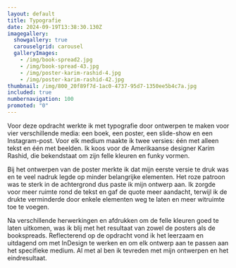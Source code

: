 ```yaml
---
layout: default
title: Typografie
date: 2024-09-19T13:38:30.130Z
imagegallery:
  showgallery: true
  carouselgrid: carousel
  galleryImages:
    - /img/book-spread2.jpg
    - /img/book-spread-43.jpg
    - /img/poster-karim-rashid-4.jpg
    - /img/poster-karim-rashid-42.jpg
thumbnail: /img/800_20f89f7d-1ac0-4737-95d7-1350ee5b4c7a.jpg
included: true
numbernavigation: 100
promoted: "0"
---
```

<!--StartFragment-->

Voor deze opdracht werkte ik met typografie door ontwerpen te maken voor vier verschillende media: een boek, een poster, een slide-show en een Instagram-post. Voor elk medium maakte ik twee versies: één met alleen tekst en één met beelden. Ik koos voor de Amerikaanse designer Karim Rashid, die bekendstaat om zijn felle kleuren en funky vormen.

Bij het ontwerpen van de poster merkte ik dat mijn eerste versie te druk was en te veel nadruk legde op minder belangrijke elementen. Het roze patroon was te sterk in de achtergrond dus paste ik mijn ontwerp aan. Ik zorgde voor meer ruimte rond de tekst en gaf de quote meer aandacht, terwijl ik de drukte verminderde door enkele elementen weg te laten en meer witruimte toe te voegen.

Na verschillende herwerkingen en afdrukken om de felle kleuren goed te laten uitkomen, was ik blij met het resultaat van zowel de posters als de bookspreads. Reflecterend op de opdracht vond ik het leerzaam en uitdagend om met InDesign te werken en om elk ontwerp aan te passen aan het specifieke medium. Al met al ben ik tevreden met mijn ontwerpen en het eindresultaat.

<!--EndFragment-->